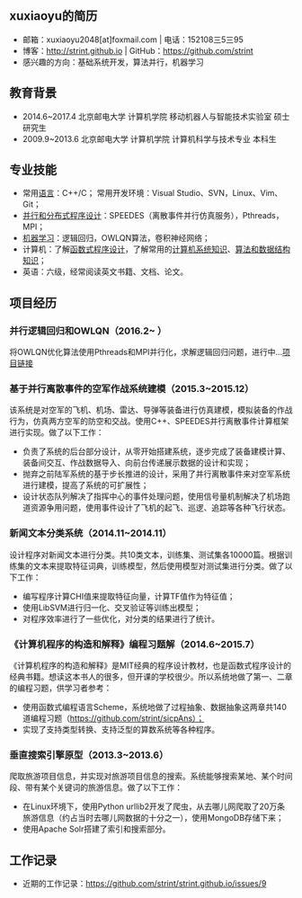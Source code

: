 ## xuxiaoyu的简历
* 邮箱：xuxiaoyu2048[at]foxmail.com  |  电话：152108三5三95 
* 博客：http://strint.github.io |  GitHub：https://github.com/strint
* 感兴趣的方向：基础系统开发，算法并行，机器学习


## 教育背景
* 2014.6~2017.4 北京邮电大学 计算机学院 移动机器人与智能技术实验室 硕士研究生
* 2009.9~2013.6 北京邮电大学 计算机学院 计算机科学与技术专业       本科生


## 专业技能
* 常用[语言](https://github.com/strint/littleWheels/tree/master/ProgrammingAndLanguages)：C++/C； 常用开发环境：Visual Studio、SVN，Linux、Vim、Git；
* [并行和分布式程序设计](https://github.com/strint/littleWheels/tree/master/ParallelAndDistributed)：SPEEDES（离散事件并行仿真服务），Pthreads，MPI；
* [机器学习](https://github.com/strint/littleWheels/tree/master/MachineLearning)：逻辑回归，OWLQN算法，卷积神经网络；
* 计算机：了解[函数式程序设计](https://github.com/strint/sicpAns)，了解常用的[计算机系统知识](https://github.com/strint/littleWheels/tree/master/ComputerSystems)、[算法和数据结构知识](https://github.com/strint/littleWheels/tree/master/AlgorithmsAndDataStructures)；
* 英语：六级，经常阅读英文书籍、文档、论文。


## 项目经历
### 并行逻辑回归和OWLQN（2016.2~ ）
将OWLQN优化算法使用Pthreads和MPI并行化，求解逻辑回归问题，进行中...[项目链接](https://github.com/strint/DML/tree/master/logistic_regression)


### 基于并行离散事件的空军作战系统建模（2015.3~2015.12）
该系统是对空军的飞机、机场、雷达、导弹等装备进行仿真建模，模拟装备的作战行为，仿真两方空军的防空和交战。使用C++、SPEEDES并行离散事件计算框架进行实现。做了以下工作：
 * 负责了系统的后台部分设计，从零开始搭建系统，逐步完成了装备建模计算、装备间交互、作战数据导入、向前台传递展示数据的设计和实现；
 * 抛弃之前陆军系统的基于步长推进的设计，采用了并行离散事件来对空军系统进行建模，提高了系统的可扩展性；
 * 设计状态队列解决了指挥中心的事件处理问题，使用信号量机制解决了机场跑道资源争用问题，使用事件设计了飞机的起飞、巡逻、追踪等各种飞行状态。


### 新闻文本分类系统（2014.11~2014.11）
设计程序对新闻文本进行分类。共10类文本，训练集、测试集各10000篇。根据训练集的文本来提取特征词典，训练模型，然后使用模型对测试集进行分类。做了以下工作：
 * 编写程序计算CHI值来提取特征向量，计算TF值作为特征值；
 * 使用LibSVM进行归一化、交叉验证等训练出模型；
 * 对程序效率进行了一些优化，对分类的结果进行了统计。


### 《计算机程序的构造和解释》编程习题解（2014.6~2015.7）
《计算机程序的构造和解释》是MIT经典的程序设计教材，也是函数式程序设计的经典书籍。想读这本书人的很多，但开课的学校很少。所以系统地做了第一、二章的编程习题，供学习者参考：
 * 使用函数式编程语言Scheme，系统地做了过程抽象、数据抽象这两章共140道编程习题（https://github.com/strint/sicpAns）；
 * 实现了支持类型转换、支持泛型的算数系统等各种程序。


### 垂直搜索引擎原型（2013.3~2013.6）
爬取旅游项目信息，并实现对旅游项目信息的搜索。系统能够搜索某地、某个时间段、带有某个关键词的旅游信息。做了以下工作：
 * 在Linux环境下，使用Python urllib2开发了爬虫，从去哪儿网爬取了20万条旅游信息（约占当时去哪儿网数据的十分之一），使用MongoDB存储下来；
 * 使用Apache Solr搭建了索引和搜索部分。


## 工作记录
* 近期的工作记录：https://github.com/strint/strint.github.io/issues/9

